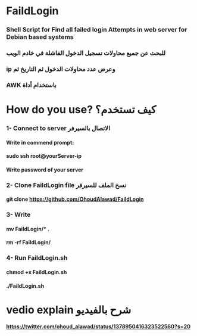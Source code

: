 # FaildLogin
### Shell Script for Find all failed login Attempts in web server for Debian based systems
### للبحث عن جميع محاولات تسجيل الدخول الفاشلة في خادم الويب
### ip وعرض عدد محاولات الدخول ثم التاريخ ثم
### AWK باستخدام أداة 
 
# How do you use? كيف تستخدم؟
### 1- Connect to server الاتصال بالسيرفر
#### Write in commend prompt:
#### sudo ssh root@yourServer-ip
#### Write password of your server
### 2- Clone FaildLogin file نسخ الملف للسيرفر  
#### git clone https://github.com/OhoudAlawad/FaildLogin
### 3- Write
#### mv FaildLogin/* .
#### rm -rf FaildLogin/
### 4- Run FaildLogin.sh
#### chmod +x FaildLogin.sh
#### ./FaildLogin.sh
# vedio explain شرح بالفيديو
#### https://twitter.com/ohoud_alawad/status/1378950416323522560?s=20
 
 
